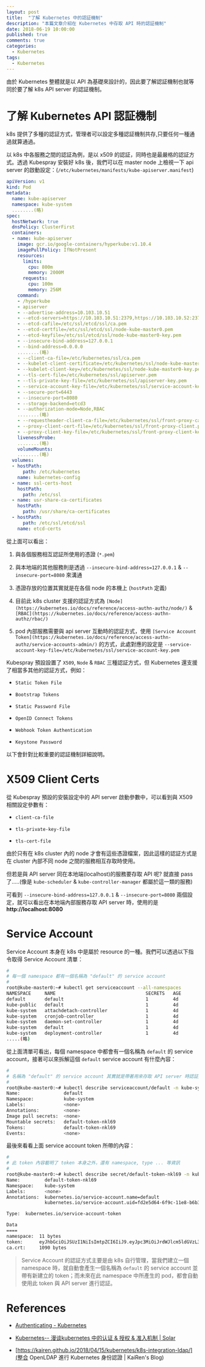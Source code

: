 ```yaml
---
layout: post
title:  "了解 Kubernetes 中的認証機制"
description: "本篇文章介紹在 Kubernetes 中存取 API 時的認証機制"
date: 2018-06-19 10:00:00
published: true
comments: true
categories:
  - Kubernetes
tags:
  - Kubernetes
---
```



由於 Kubernetes 整體就是以 API 為基礎來設計的，因此要了解認証機制也就等同於要了解 k8s API server 的認証機制。


了解 Kubernetes API 認証機制
==========================

k8s 提供了多種的認証方式，管理者可以設定多種認証機制共存,只要任何一種通過就算通過。

以 k8s 中各服務之間的認証為例，是以 x509 的認証，同時也是最嚴格的認証方式。透過 Kubespray 安裝好 k8s 後，我們可以在 master node 上檢視一下 api server 的啟動設定：(`/etc/kubernetes/manifests/kube-apiserver.manifest`)

```yaml
apiVersion: v1
kind: Pod
metadata:
  name: kube-apiserver
  namespace: kube-system
  ........(略)
spec:
  hostNetwork: true
  dnsPolicy: ClusterFirst
  containers:
  - name: kube-apiserver
    image: gcr.io/google-containers/hyperkube:v1.10.4
    imagePullPolicy: IfNotPresent
    resources:
      limits:
        cpu: 800m
        memory: 2000M
      requests:
        cpu: 100m
        memory: 256M
    command:
    - /hyperkube
    - apiserver
    - --advertise-address=10.103.10.51
    - --etcd-servers=https://10.103.10.51:2379,https://10.103.10.52:2379,https://10.103.10.53:2379
    - --etcd-cafile=/etc/ssl/etcd/ssl/ca.pem
    - --etcd-certfile=/etc/ssl/etcd/ssl/node-kube-master0.pem
    - --etcd-keyfile=/etc/ssl/etcd/ssl/node-kube-master0-key.pem
    - --insecure-bind-address=127.0.0.1
    - --bind-address=0.0.0.0
    ........(略)
    - --client-ca-file=/etc/kubernetes/ssl/ca.pem
    - --kubelet-client-certificate=/etc/kubernetes/ssl/node-kube-master0.pem
    - --kubelet-client-key=/etc/kubernetes/ssl/node-kube-master0-key.pem
    - --tls-cert-file=/etc/kubernetes/ssl/apiserver.pem
    - --tls-private-key-file=/etc/kubernetes/ssl/apiserver-key.pem
    - --service-account-key-file=/etc/kubernetes/ssl/service-account-key.pem
    - --secure-port=6443
    - --insecure-port=8080
    - --storage-backend=etcd3
    - --authorization-mode=Node,RBAC
    ........(略)
    - --requestheader-client-ca-file=/etc/kubernetes/ssl/front-proxy-ca.pem
    - --proxy-client-cert-file=/etc/kubernetes/ssl/front-proxy-client.pem
    - --proxy-client-key-file=/etc/kubernetes/ssl/front-proxy-client-key.pem
    livenessProbe:
    ........(略)
    volumeMounts:
    ........(略)
  volumes:
  - hostPath:
      path: /etc/kubernetes
    name: kubernetes-config
  - name: ssl-certs-host
    hostPath:
      path: /etc/ssl
  - name: usr-share-ca-certificates
    hostPath:
      path: /usr/share/ca-certificates
  - hostPath:
      path: /etc/ssl/etcd/ssl
    name: etcd-certs
```

從上面可以看出：

1. 與各個服務相互認証所使用的憑證 (`*.pem`)

2. 與本地端的其他服務則是透過 `--insecure-bind-address=127.0.0.1` & `--insecure-port=8080` 來溝通

3. 憑證存放的位置其實就是在各個 node 的本機上 (`hostPath` 定義)

4. 目前此 k8s cluster 支援的認証方式為 `[Node](https://kubernetes.io/docs/reference/access-authn-authz/node/)` & `[RBAC](https://kubernetes.io/docs/reference/access-authn-authz/rbac/)`

5. pod 內部服務需要與 api server 互動時的認証方式，使用 `[Service Account Token](https://kubernetes.io/docs/reference/access-authn-authz/service-accounts-admin/)` 的方式，此處對應的設定是 `--service-account-key-file=/etc/kubernetes/ssl/service-account-key.pem`


Kubespray 預設設置了 `X509`, `Node` & `RBAC` 三種認証方式，但 Kubernetes 還支援了相當多其他的認証方式，例如：

- `Static Token File`

- `Bootstrap Tokens`

- `Static Password File`

- `OpenID Connect Tokens`

- `Webhook Token Authentication`

- `Keystone Password`


以下會針對比較重要的認証機制詳細說明。 



X509 Client Certs
=================

從 Kubespray 預設的安裝設定中的 API server 啟動參數中，可以看到與 X509 相關設定參數有：

- `client-ca-file`

- `tls-private-key-file`

- `tls-cert-file`

由於只有在 k8s cluster 內的 node 才會有這些憑證檔案，因此這樣的認証方式是在 cluster 內部不同 node 之間的服務相互存取時使用。

但若是與 API server 同在本地端(localhost)的服務要存取 API 呢? 就直接 pass 了.....(像是 `kube-scheduler` & `kube-controller-manager` 都屬於這一類的服務)

可看到 `--insecure-bind-address=127.0.0.1` & `--insecure-port=8080` 兩個設定，就可以看出在本地端內部服務存取 API server 時，使用的是 **http://localhost:8080**



Service Account
===============

Service Account 本身在 k8s 中是屬於 resource 的一種。我們可以透過以下指令取得 Service Account 清單：

```bash
#
# 每一個 namespace 都有一個名稱為 "default" 的 service account
#
root@kube-master0:~# kubectl get serviceaccount --all-namespaces
NAMESPACE     NAME                                 SECRETS   AGE
default       default                              1         4d
kube-public   default                              1         4d
kube-system   attachdetach-controller              1         4d
kube-system   cronjob-controller                   1         4d
kube-system   daemon-set-controller                1         4d
kube-system   default                              1         4d
kube-system   deployment-controller                1         4d
.....(略)
```
從上面清單可看出，每個 namespace 中都會有一個名稱為 `default` 的 service account，接著可以來拆解這個 `default` service account 有什麼內容：

```bash
#
# 名稱為 "default" 的 service account 其實就是帶著用來存取 API server 時認証用的 token
#
root@kube-master0:~# kubectl describe serviceaccount/default -n kube-system
Name:                default
Namespace:           kube-system
Labels:              <none>
Annotations:         <none>
Image pull secrets:  <none>
Mountable secrets:   default-token-nkl69
Tokens:              default-token-nkl69
Events:              <none>
```

最後來看看上面 service account token 所帶的內容：

```bash
#
# 此 token 內容載明了 token 本身之外，還有 namespace, type ... 等資訊
#
root@kube-master0:~# kubectl describe secret/default-token-nkl69 -n kube-system
Name:         default-token-nkl69
Namespace:    kube-system
Labels:       <none>
Annotations:  kubernetes.io/service-account.name=default
              kubernetes.io/service-account.uid=fd2e5d64-6f9c-11e8-b6b3-065296fdbf18

Type:  kubernetes.io/service-account-token

Data
====
namespace:  11 bytes
token:      eyJhbGciOiJSUzI1NiIsImtpZCI6IiJ9.eyJpc3MiOiJrdWJlcm5ldGVzL3NlcnZpY2VhY2NvdW50Iiwia3ViZXJuZXRlcy5pby9zZXJ2aWNlYWNjb3VudC9uYW1lc3BhY2UiOiJrdWJlLXN5c3RlbSIsImt1YmVybmV0ZXMuaW8vc2VydmljZWFjY291bnQvc2VjcmV0Lm5hbWUiOiJkZWZhdWx0LXRva2VuLW5rbDY5Iiwia3ViZXJuZXRlcy5pby9zZXJ2aWNlYWNjb3VudC9zZXJ2aWNlLWFjY291bnQubmFtZSI6ImRlZmF1bHQiLCJrdWJlcm5ldGVzLmlvL3NlcnZpY2VhY2NvdW50L3NlcnZpY2UtYWNjb3VudC51aWQiOiJmZDJlNWQ2NC02ZjljLTExZTgtYjZiMy0wNjUyOTZmZGJmMTgiLCJzdWIiOiJzeXN0ZW06c2VydmljZWFjY291bnQ6a3ViZS1zeXN0ZW06ZGVmYXVsdCJ9.cMC6jKcj1vmDhQnxlsHzop1t6W3qeG-xhEAZyBuzagUgb-2f06ZxI0UvIQ-qb3mkXyjtCdhw-Hn4PpvJ56HtvCBMYwfaP-ii4ord0aZfhqIRynlFuj-cc2qvhewaGwC84Yj7awMj6rv9yQGMgFBEL0roaLgoVAyYqpbJ6B2ig4cBlQQnTbiewYXdGoWGzb3wtl2Ii6E9nZ6ANPxLI4dhwbAxVNVAR4tojRiukQldSnI0ItX-Iwx1Djd5FK3FCgxY1soo682sLE-_NJeF8KfVPAWtg1049dSXe1iNQ3k-AO3pfEGDBaAq4WACuYhMtfL2iYlZRxS5SEt8Mwz3aVW1ng
ca.crt:     1090 bytes
```

> Service Account 的認証方式主要是由 k8s 自行管理，當我們建立一個 namespace 時，就自動會產生一個名稱為 `default` 的 service account 並帶有新建立的 token；而未來在此 namespace 中所產生的 pod，都會自動使用此 token 與 API server 進行認証。



References
==========

- [Authenticating - Kubernetes](https://kubernetes.io/docs/reference/access-authn-authz/authentication/)

- [Kubernetes-- 漫谈kubernetes 中的认证 & 授权 & 准入机制 | Solar](https://zhangchenchen.github.io/2017/08/17/kubernetes-authentication-authorization-admission-control/)

- [https://kairen.github.io/2018/04/15/kubernetes/k8s-integration-ldap/](整合 OpenLDAP 進行 Kubernetes 身份認證 | KaiRen's Blog)